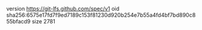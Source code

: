 version https://git-lfs.github.com/spec/v1
oid sha256:6575e17fd7f9ed7189c153f81230d920b254e7b55a4fd4bf7bd890c855bfacd9
size 2781
